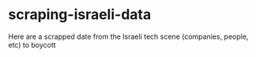 # scraping-israeli-data
Here are a scrapped date from the Israeli tech scene (companies, people, etc) to boycott

